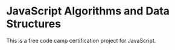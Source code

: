 # JavaScript Algorithms and Data Structures

This is a free code camp certification project for JavaScript.
